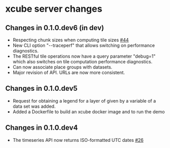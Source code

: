 # xcube server changes

## Changes in 0.1.0.dev6 (in dev)

* Respecting chunk sizes when computing tile sizes [#44](https://github.com/dcs4cop/xcube-server/issues/44)
* New CLI option "--traceperf" that allows switching on performance diagnostics.
* The RESTful tile operations now have a query parameter "debug=1" which also switches on tile 
  computation performance diagnostics.
* Can now associate place groups with datasets.
* Major revision of API. URLs are now more consistent.

## Changes in 0.1.0.dev5

* Request for obtaining a legend for a layer of given by a variable of a data set was added.
* Added a Dockerfile to build an xcube docker image and to run the demo

## Changes in 0.1.0.dev4

* The timeseries API now returns ISO-formatted UTC dates [#26](https://github.com/dcs4cop/xcube-server/issues/26)